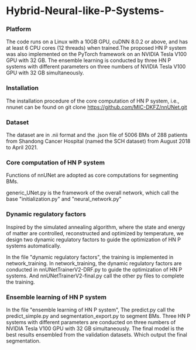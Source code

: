 # Hybrid-Neural-like-P-Systems-
### Platform

The code runs on a Linux with a 10GB GPU, cuDNN 8.0.2 or above, and has at least 6 CPU cores (12 threads) when trained.The proposed HN P system was also implemented on the PyTorch framework on an NVIDIA Tesla V100 GPU with 32 GB. The ensemble learning is conducted by three HN P systems with different parameters on three numbers of NVIDIA Tesla V100 GPU with 32 GB simultaneously.

### Installation

The installation procedure of the core computation of HN P system, i.e., nnunet can be found on git clone https://github.com/MIC-DKFZ/nnUNet.git

### Dataset

The dataset are in .nii format and the .json file of 5006 BMs of 288 patients from Shandong Cancer Hospital (named the SCH dataset) from August 2018 to April 2021.

### Core computation of HN P system

Functions of nnUNet are adopted as core computations for segmenting BMs.

generic_UNet.py is the framework of the overall network, which call the base "initialization.py" and "neural_network.py"


### Dynamic regulatory factors

Inspired by the simulated annealing algorithm, where the state and energy of matter are controlled, reconstructed and optimized by temperature, we design two dynamic regulatory factors to guide the optimization of HN P systems automatically.

In the file "dynamic regulatory factors", the training is implemented in network_training. In network_training, the dynamic regulatory factors are conducted in nnUNetTrainerV2-DRF.py to guide the optimization of HN P systems. And nnUNetTrainerV2-final.py call the other py files to complete the training.


### Ensemble learning of HN P system

In the file "ensemble learning of HN P system", The predict.py call the predict_simple.py and segmentation_export.py to segment BMs. Three HN P systems with different parameters are conducted on three numbers of NVIDIA Tesla V100 GPU with 32 GB simultaneously. The final model is the best results ensembled from the validation datasets. Which output the final segmentation.



